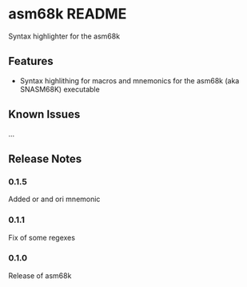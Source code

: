 # asm68k README

Syntax highlighter for the asm68k

## Features

- Syntax highlithing for macros and mnemonics for the asm68k (aka SNASM68K) executable

## Known Issues

...

## Release Notes

### 0.1.5

Added or and ori mnemonic

### 0.1.1

Fix of some regexes

### 0.1.0

Release of asm68k
